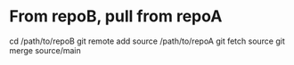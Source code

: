 # From repoB, pull from repoA
cd /path/to/repoB
git remote add source /path/to/repoA
git fetch source
git merge source/main
